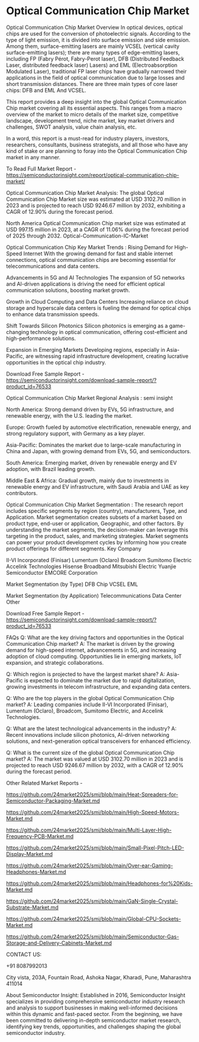 <h1>Optical Communication Chip Market</h1>
Optical Communication Chip Market Overview
In optical devices, optical chips are used for the conversion of photoelectric signals. According to the type of light emission, it is divided into surface emission and side emission. Among them, surface-emitting lasers are mainly VCSEL (vertical cavity surface-emitting lasers); there are many types of edge-emitting lasers, including FP (Fabry Pérot, Fabry-Perot laser), DFB (Distributed Feedback Laser, distributed feedback laser) Lasers) and EML (Electroabsorption Modulated Laser), traditional FP laser chips have gradually narrowed their applications in the field of optical communication due to large losses and short transmission distances. There are three main types of core laser chips: DFB and EML And VCSEL.

This report provides a deep insight into the global Optical Communication Chip market covering all its essential aspects. This ranges from a macro overview of the market to micro details of the market size, competitive landscape, development trend, niche market, key market drivers and challenges, SWOT analysis, value chain analysis, etc.

In a word, this report is a must-read for industry players, investors, researchers, consultants, business strategists, and all those who have any kind of stake or are planning to foray into the Optical Communication Chip market in any manner.

To Read Full Market Report -
https://semiconductorinsight.com/report/optical-communication-chip-market/

Optical Communication Chip Market Analysis:
The global Optical Communication Chip Market size was estimated at USD 3102.70 million in 2023 and is projected to reach USD 9246.67 million by 2032, exhibiting a CAGR of 12.90% during the forecast period.

North America Optical Communication Chip market size was estimated at USD 997.15 million in 2023, at a CAGR of 11.06% during the forecast period of 2025 through 2032.
Optical-Communication-IC-Market

Optical Communication Chip Key Market Trends :
Rising Demand for High-Speed Internet
With the growing demand for fast and stable internet connections, optical communication chips are becoming essential for telecommunications and data centers.

Advancements in 5G and AI Technologies
The expansion of 5G networks and AI-driven applications is driving the need for efficient optical communication solutions, boosting market growth.

Growth in Cloud Computing and Data Centers
Increasing reliance on cloud storage and hyperscale data centers is fueling the demand for optical chips to enhance data transmission speeds.

Shift Towards Silicon Photonics
Silicon photonics is emerging as a game-changing technology in optical communication, offering cost-efficient and high-performance solutions.

Expansion in Emerging Markets
Developing regions, especially in Asia-Pacific, are witnessing rapid infrastructure development, creating lucrative opportunities in the optical chip industry.

Download Free Sample Report -
https://semiconductorinsight.com/download-sample-report/?product_id=76533

Optical Communication Chip Market Regional Analysis :
semi insight

North America:
Strong demand driven by EVs, 5G infrastructure, and renewable energy, with the U.S. leading the market.

Europe:
Growth fueled by automotive electrification, renewable energy, and strong regulatory support, with Germany as a key player.

Asia-Pacific:
Dominates the market due to large-scale manufacturing in China and Japan, with growing demand from EVs, 5G, and semiconductors.

South America:
Emerging market, driven by renewable energy and EV adoption, with Brazil leading growth.

Middle East & Africa:
Gradual growth, mainly due to investments in renewable energy and EV infrastructure, with Saudi Arabia and UAE as key contributors.

Optical Communication Chip Market Segmentation :
The research report includes specific segments by region (country), manufacturers, Type, and Application. Market segmentation creates subsets of a market based on product type, end-user or application, Geographic, and other factors. By understanding the market segments, the decision-maker can leverage this targeting in the product, sales, and marketing strategies. Market segments can power your product development cycles by informing how you create product offerings for different segments.
Key Company

II-VI Incorporated (Finisar)
Lumentum (Oclaro)
Broadcom
Sumitomo Electric
Accelink Technologies
Hisense Broadband
Mitsubishi Electric
Yuanjie Semiconductor
EMCORE Corporation

Market Segmentation (by Type)
DFB Chip
VCSEL
EML

Market Segmentation (by Application)
Telecommunications
Data Center
Other

Download Free Sample Report -
https://semiconductorinsight.com/download-sample-report/?product_id=76533

FAQs
Q: What are the key driving factors and opportunities in the Optical Communication Chip market?
A: The market is driven by the growing demand for high-speed internet, advancements in 5G, and increasing adoption of cloud computing. Opportunities lie in emerging markets, IoT expansion, and strategic collaborations.

Q: Which region is projected to have the largest market share?
A: Asia-Pacific is expected to dominate the market due to rapid digitalization, growing investments in telecom infrastructure, and expanding data centers.

Q: Who are the top players in the global Optical Communication Chip market?
A: Leading companies include II-VI Incorporated (Finisar), Lumentum (Oclaro), Broadcom, Sumitomo Electric, and Accelink Technologies.

Q: What are the latest technological advancements in the industry?
A: Recent innovations include silicon photonics, AI-driven networking solutions, and next-generation optical transceivers for enhanced efficiency.

Q: What is the current size of the global Optical Communication Chip market?
A: The market was valued at USD 3102.70 million in 2023 and is projected to reach USD 9246.67 million by 2032, with a CAGR of 12.90% during the forecast period.

Other Related Market Reports -

https://github.com/24market2025/smi/blob/main/Heat-Spreaders-for-Semiconductor-Packaging-Market.md

https://github.com/24market2025/smi/blob/main/High-Speed-Motors-Market.md

https://github.com/24market2025/smi/blob/main/Multi-Layer-High-Frequency-PCB-Market.md

https://github.com/24market2025/smi/blob/main/Small-Pixel-Pitch-LED-Display-Market.md

https://github.com/24market2025/smi/blob/main/Over-ear-Gaming-Headphones-Market.md

https://github.com/24market2025/smi/blob/main/Headphones-for%20Kids-Market.md

https://github.com/24market2025/smi/blob/main/GaN-Single-Crystal-Substrate-Market.md

https://github.com/24market2025/smi/blob/main/Global-CPU-Sockets-Market.md

https://github.com/24market2025/smi/blob/main/Semiconductor-Gas-Storage-and-Delivery-Cabinets-Market.md

CONTACT US:

+91 8087992013

City vista, 203A, Fountain Road, Ashoka Nagar, Kharadi, Pune, Maharashtra 411014

About Semiconductor Insight:
Established in 2016, Semiconductor Insight specializes in providing comprehensive semiconductor industry research and analysis to support businesses in making well-informed decisions within this dynamic and fast-paced sector. From the beginning, we have been committed to delivering in-depth semiconductor market research, identifying key trends, opportunities, and challenges shaping the global semiconductor industry.

